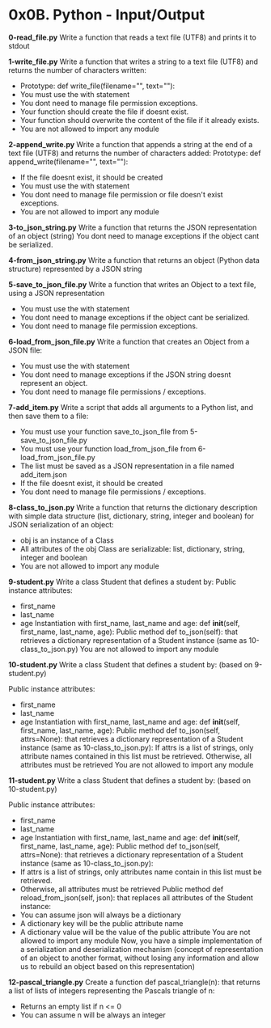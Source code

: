 # 0x0B. Python - Input/Output

**0-read_file.py**
Write a function that reads a text file (UTF8) and prints it to stdout

**1-write_file.py**
Write a function that writes a string to a text file (UTF8) and returns the number of characters written:
- Prototype: def write_file(filename="", text=""):
- You must use the with statement
- You dont need to manage file permission exceptions.
- Your function should create the file if doesnt exist.
- Your function should overwrite the content of the file if it already exists.
- You are not allowed to import any module

**2-append_write.py**
Write a function that appends a string at the end of a text file (UTF8) and returns the number of characters added:
Prototype: def append_write(filename="", text=""):
- If the file doesnt exist, it should be created
- You must use the with statement
- You dont need to manage file permission or file doesn't exist exceptions.
- You are not allowed to import any module

**3-to_json_string.py**
Write a function that returns the JSON representation of an object (string)
You dont need to manage exceptions if the object cant be serialized.

**4-from_json_string.py**
Write a function that returns an object (Python data structure) represented by a JSON string

**5-save_to_json_file.py**
Write a function that writes an Object to a text file, using a JSON representation
- You must use the with statement
- You dont need to manage exceptions if the object cant be serialized.
- You dont need to manage file permission exceptions.


**6-load_from_json_file.py**
Write a function that creates an Object from a JSON file:
- You must use the with statement
- You dont need to manage exceptions if the JSON string doesnt represent an object.
- You dont need to manage file permissions / exceptions.

**7-add_item.py**
Write a script that adds all arguments to a Python list, and then save them to a file:
- You must use your function save_to_json_file from 5-save_to_json_file.py
- You must use your function load_from_json_file from 6-load_from_json_file.py
- The list must be saved as a JSON representation in a file named add_item.json
- If the file doesnt exist, it should be created
- You dont need to manage file permissions / exceptions.

**8-class_to_json.py**
Write a function that returns the dictionary description with simple data structure (list, dictionary, string, integer and boolean) for JSON serialization of an object:
- obj is an instance of a Class
- All attributes of the obj Class are serializable: list, dictionary, string, integer and boolean
- You are not allowed to import any module

**9-student.py**
Write a class Student that defines a student by:
Public instance attributes:
- first_name
- last_name
- age
Instantiation with first_name, last_name and age: def __init__(self, first_name, last_name, age):
Public method def to_json(self): that retrieves a dictionary representation of a Student instance (same as 10-class_to_json.py)
You are not allowed to import any module

**10-student.py**
Write a class Student that defines a student by: (based on 9-student.py)

Public instance attributes:
- first_name
- last_name
- age
Instantiation with first_name, last_name and age: def __init__(self, first_name, last_name, age):
Public method def to_json(self, attrs=None): that retrieves a dictionary representation of a Student instance (same as 10-class_to_json.py):
If attrs is a list of strings, only attribute names contained in this list must be retrieved.
Otherwise, all attributes must be retrieved
You are not allowed to import any module

**11-student.py**
Write a class Student that defines a student by: (based on 10-student.py)

Public instance attributes:
- first_name
- last_name
- age
Instantiation with first_name, last_name and age: def __init__(self, first_name, last_name, age):
Public method def to_json(self, attrs=None): that retrieves a dictionary representation of a Student instance (same as 10-class_to_json.py):
- If attrs is a list of strings, only attributes name contain in this list must be retrieved.
- Otherwise, all attributes must be retrieved
Public method def reload_from_json(self, json): that replaces all attributes of the Student instance:
- You can assume json will always be a dictionary
- A dictionary key will be the public attribute name
- A dictionary value will be the value of the public attribute
You are not allowed to import any module
Now, you have a simple implementation of a serialization and deserialization mechanism (concept of representation of an object to another format, without losing any information and allow us to rebuild an object based on this representation)

**12-pascal_triangle.py**
Create a function def pascal_triangle(n): that returns a list of lists of integers representing the Pascals triangle of n:

- Returns an empty list if n <= 0
- You can assume n will be always an integer
